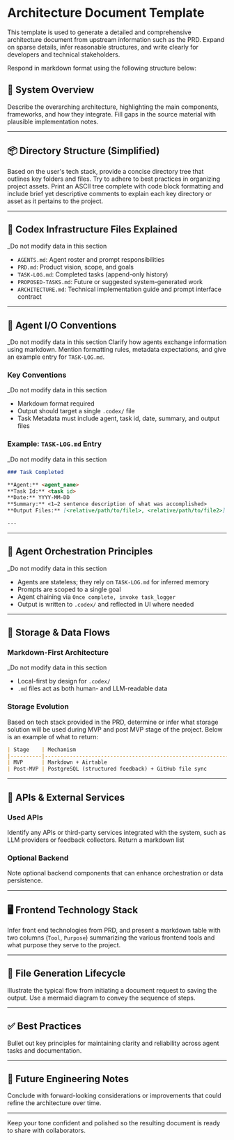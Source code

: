 # Architecture Document Template

This template is used to generate a detailed and comprehensive architecture document from upstream information such as the PRD. Expand on sparse details, infer reasonable structures, and write clearly for developers and technical stakeholders.

Respond in markdown format using the following structure below:
<BEGIN architecture-template.md>

## 🧱 System Overview
Describe the overarching architecture, highlighting the main components, frameworks, and how they integrate. Fill gaps in the source material with plausible implementation notes.

---

## 📦 Directory Structure (Simplified)
Based on the user's tech stack, provide a concise directory tree that outlines key folders and files. Try to adhere to best practices in organizing project assets. Print an ASCII tree complete with code block formatting and include brief yet descriptive comments to explain each key directory or asset as it pertains to the project.

---

## 🧱 Codex Infrastructure Files Explained
_Do not modify data in this section
- `AGENTS.md`: Agent roster and prompt responsibilities
- `PRD.md`: Product vision, scope, and goals
- `TASK-LOG.md`: Completed tasks (append-only history)
- `PROPOSED-TASKS.md`: Future or suggested system-generated work
- `ARCHITECTURE.md`: Technical implementation guide and prompt interface contract

---

## 🤖 Agent I/O Conventions
_Do not modify data in this section
Clarify how agents exchange information using markdown. Mention formatting rules, metadata expectations, and give an example entry for `TASK-LOG.md`.

### Key Conventions
_Do not modify data in this section
- Markdown format required
- Output should target a single `.codex/` file
- Task Metadata must include agent, task id, date, summary, and output files

### Example: `TASK-LOG.md` Entry
_Do not modify data in this section
```markdown
### Task Completed

**Agent:** <agent_name>  
**Task Id:** <task id>
**Date:** YYYY-MM-DD  
**Summary:** <1–2 sentence description of what was accomplished>  
**Output Files:** [<relative/path/to/file1>, <relative/path/to/file2>]

---

```

---

## 🧠 Agent Orchestration Principles
_Do not modify data in this section
- Agents are stateless; they rely on `TASK-LOG.md` for inferred memory
- Prompts are scoped to a single goal
- Agent chaining via `Once complete, invoke task_logger`
- Output is written to `.codex/` and reflected in UI where needed

---

## 💃 Storage & Data Flows

### Markdown-First Architecture
_Do not modify data in this section
- Local-first by design for `.codex/`
- `.md` files act as both human- and LLM-readable data

### Storage Evolution
Based on tech stack provided in the PRD, determine or infer what storage solution will be used during MVP and post MVP stage of the project. Below is an example of what to return:

```markdown
| Stage    | Mechanism                                                    |
|----------|--------------------------------------------------------------|
| MVP      | Markdown + Airtable                                          |
| Post-MVP | PostgreSQL (structured feedback) + GitHub file sync          |
```

---

## 📡 APIs & External Services

### Used APIs
Identify any APIs or third-party services integrated with the system, such as LLM providers or feedback collectors. Return a markdown list

### Optional Backend
Note optional backend components that can enhance orchestration or data persistence.

---

## 🖥 Frontend Technology Stack
Infer front end technologies from PRD, and present a markdown table with two columns (`Tool`, `Purpose`) summarizing the various frontend tools and what purpose they serve to the project. 

---

## 🔄 File Generation Lifecycle
Illustrate the typical flow from initiating a document request to saving the output. Use a mermaid diagram to convey the sequence of steps.

---

## ✅ Best Practices
Bullet out key principles for maintaining clarity and reliability across agent tasks and documentation.

---

## 🚧 Future Engineering Notes
Conclude with forward-looking considerations or improvements that could refine the architecture over time.

---
<END architecture-template.md>
Keep your tone confident and polished so the resulting document is ready to share with collaborators.
